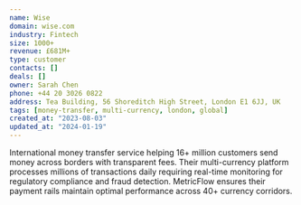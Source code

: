 ```yaml
---
name: Wise
domain: wise.com
industry: Fintech
size: 1000+
revenue: £681M+
type: customer
contacts: []
deals: []
owner: Sarah Chen
phone: +44 20 3026 0822
address: Tea Building, 56 Shoreditch High Street, London E1 6JJ, UK
tags: [money-transfer, multi-currency, london, global]
created_at: "2023-08-03"
updated_at: "2024-01-19"
---
```


International money transfer service helping 16+ million customers send money across borders with transparent fees. Their multi-currency platform processes millions of transactions daily requiring real-time monitoring for regulatory compliance and fraud detection. MetricFlow ensures their payment rails maintain optimal performance across 40+ currency corridors.